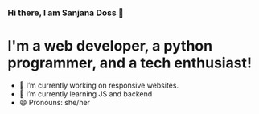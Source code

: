 ### Hi there, I am Sanjana Doss 👋



# I'm a web developer, a python programmer, and a tech enthusiast!

- 🔭 I’m currently working on responsive websites.
- 🌱 I’m currently learning JS and backend
- 😄 Pronouns: she/her
